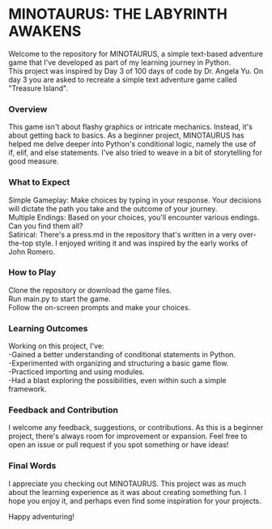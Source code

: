 # MINOTAURUS: THE LABYRINTH AWAKENS
Welcome to the repository for MINOTAURUS, a simple text-based adventure game that I've developed as part of my learning journey in Python.  
This project was inspired by Day 3 of 100 days of code by Dr. Angela Yu. On day 3 you are asked to recreate a simple text adventure game called "Treasure Island".

### Overview
This game isn't about flashy graphics or intricate mechanics. Instead, it's about getting back to basics. As a beginner project, MINOTAURUS has helped me delve deeper into Python's conditional logic, namely the use of if, elif, and else statements. I've also tried to weave in a bit of storytelling for good measure.

### What to Expect
Simple Gameplay: Make choices by typing in your response. Your decisions will dictate the path you take and the outcome of your journey.  
Multiple Endings: Based on your choices, you'll encounter various endings. Can you find them all?  
Satirical: There's a press.md in the repository that's written in a very over-the-top style. I enjoyed writing it and was inspired by the early works of John Romero.

### How to Play
Clone the repository or download the game files.  
Run main.py to start the game.  
Follow the on-screen prompts and make your choices.  

### Learning Outcomes
Working on this project, I've:  
-Gained a better understanding of conditional statements in Python.  
-Experimented with organizing and structuring a basic game flow.  
-Practiced importing and using modules.  
-Had a blast exploring the possibilities, even within such a simple framework.  

### Feedback and Contribution
I welcome any feedback, suggestions, or contributions. As this is a beginner project, there's always room for improvement or expansion. Feel free to open an issue or pull request if you spot something or have ideas!

### Final Words
I appreciate you checking out MINOTAURUS. This project was as much about the learning experience as it was about creating something fun. I hope you enjoy it, and perhaps even find some inspiration for your projects.

Happy adventuring!
